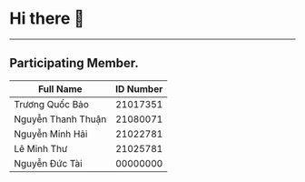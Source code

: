# Hi there 👋

---

## Participating Member.

| **Full Name**      | **ID Number** |
|-----------------|:-------------------:|
| Trương Quốc Bảo |      21017351       |
| Nguyễn Thanh Thuận|      21080071     |
| Nguyễn Minh Hải |      21022781        |
| Lê Minh Thư|      21025781      |
| Nguyễn Đức Tài |      00000000       |
